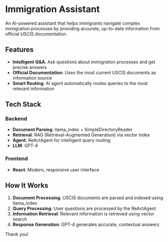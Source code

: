# Immigration Assistant

An AI-powered assistant that helps immigrants navigate complex immigration processes by providing accurate, up-to-date information from official USCIS documentation.

## Features

- **Intelligent Q&A**: Ask questions about immigration processes and get precise answers
- **Official Documentation**: Uses the most current USCIS documents as information source
- **Smart Routing**: AI agent automatically routes queries to the most relevant information

## Tech Stack

### Backend
- **Document Parsing**: llama_index + SimpleDirectoryReader
- **Retrieval**: RAG (Retrieval-Augmented Generation) via vector index
- **Agent**: ReActAgent for intelligent query routing
- **LLM**: GPT-4

### Frontend
- **React**: Modern, responsive user interface

## How It Works

1. **Document Processing**: USCIS documents are parsed and indexed using llama_index
2. **Query Processing**: User questions are processed by the ReActAgent
3. **Information Retrieval**: Relevant information is retrieved using vector search
4. **Response Generation**: GPT-4 generates accurate, contextual answers

Thank you!

